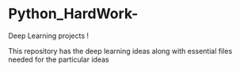 # Python_HardWork-
Deep Learning projects !

This repository has the deep learning ideas along with essential files needed for the particular ideas
